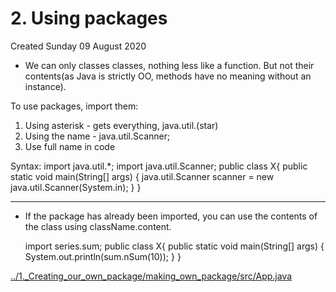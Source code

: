 # 2. Using packages
Created Sunday 09 August 2020


* We can only classes classes, nothing less like a function. But not their contents(as Java is strictly OO, methods have no meaning without an instance).

To use packages, import them:

1. Using asterisk - gets everything, java.util.(star) 
2. Using the name - java.util.Scanner;
3. Use full name in code

Syntax:
	import java.util.*;
	import java.util.Scanner;
	public class X{
		public static void main(String[] args)
		{
			java.util.Scanner scanner = new java.util.Scanner(System.in);
		}
	}


*****


* If the package has already been imported, you can use the contents of the class using className.content.

	import series.sum;
	public class X{
		public static void main(String[] args)
		{
			System.out.println(sum.nSum(10));
		}
	}

[../1._Creating_our_own_package/making_own_package/src/App.java](./1._Creating_our_own_package/making_own_package/src/App.java)

